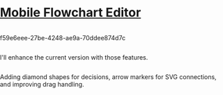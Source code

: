# [Mobile Flowchart Editor](https://claude.ai/chat/44191b04-31dd-4afb-b9d8-fc4e4e1e7e13)

f59e6eee-27be-4248-ae9a-70ddee874d7c

 I'll enhance the current version with those features.

<antThinking>Adding diamond shapes for decisions, arrow markers for SVG connections, and improving drag handling.</antThinking>

<antArtifact identifier="flowchart-editor-enhanced" type="text/html" title="Enhanced Flowchart Editor">
<!DOCTYPE html>
<html>
<head>
    <meta charset="UTF-8">
    <meta name="viewport" content="width=device-width, initial-scale=1.0">
    <title>Flowchart Editor</title>
    <style>
        body {
            margin: 0;
            padding: 0;
            height: 100vh;
            display: flex;
            flex-direction: column;
        }

        #canvas-container {
            flex: 1;
            background: #f0f0f0;
            position: relative;
            overflow: auto;
        }

        .controls {
            padding: 10px;
            background: white;
            border-top: 1px solid #ccc;
        }

        .node {
            position: absolute;
            background: white;
            border: 2px solid #333;
            padding: 10px;
            border-radius: 4px;
            cursor: move;
            min-width: 100px;
            text-align: center;
            user-select: none;
        }

        .node.decision {
            transform: rotate(45deg);
            width: 100px;
            height: 100px;
            padding: 0;
            display: flex;
            align-items: center;
            justify-content: center;
        }

        .node.decision span {
            transform: rotate(-45deg);
            width: 140px;
            text-align: center;
        }

        .node.over {
            border-color: #4CAF50;
            background: #E8F5E9;
        }

        button {
            margin: 5px;
            padding: 5px 10px;
        }
    </style>
</head>
<body>
    <div id="canvas-container">
        <svg id="connector-svg" style="position: absolute; width: 100%; height: 100%; pointer-events: none;">
            <defs>
                <marker id="arrowhead" markerWidth="10" markerHeight="7" 
                refX="9" refY="3.5" orient="auto">
                    <polygon points="0 0, 10 3.5, 0 7" fill="#333"/>
                </marker>
            </defs>
        </svg>
    </div>
    <div class="controls">
        <button onclick="addNode('process')">Add Process</button>
        <button onclick="addNode('decision')">Add Decision</button>
        <button onclick="toggleConnect()">Connect</button>
        <button onclick="editLabel()">Edit Label</button>
        <button onclick="clearAll()">Clear</button>
    </div>

    <script>
        const container = document.getElementById('canvas-container');
        const svg = document.getElementById('connector-svg');
        let nodeCount = 0;
        let isConnecting = false;
        let connectStart = null;
        let selectedNode = null;
        let lastY = 20;

        function addNode(type) {
            const node = document.createElement('div');
            node.className = `node ${type}`;
            node.id = 'node-' + nodeCount++;
            node.innerHTML = `<span>${type.charAt(0).toUpperCase() + type.slice(1)} ${nodeCount}</span>`;
            
            // Position below last node
            node.style.left = '20px';
            node.style.top = lastY + 'px';
            lastY += (type === 'decision' ? 140 : 80); // More space for decision nodes
            
            makeDraggable(node);
            container.appendChild(node);
            
            // Scroll to new node
            container.scrollTop = lastY - container.clientHeight / 2;

            // Make node draggable for drag-drop creation
            node.draggable = true;
            setupDragDropEvents(node);
        }

        function setupDragDropEvents(node) {
            node.addEventListener('dragstart', (e) => {
                e.dataTransfer.setData('text/plain', node.id);
                e.dataTransfer.effectAllowed = 'move';
            });

            node.addEventListener('dragover', handleDragOver);
            node.addEventListener('drop', handleDrop);
            node.addEventListener('dragenter', handleDragEnter);
            node.addEventListener('dragleave', handleDragLeave);
        }

        function handleDragOver(e) {
            e.preventDefault();
            e.dataTransfer.dropEffect = 'move';
        }

        function handleDragEnter(e) {
            e.preventDefault();
            this.classList.add('over');
        }

        function handleDragLeave(e) {
            this.classList.remove('over');
        }

        function handleDrop(e) {
            e.preventDefault();
            const draggedId = e.dataTransfer.getData('text/plain');
            const draggedNode = document.getElementById(draggedId);
            this.classList.remove('over');

            if (draggedNode !== this) {
                createConnection(draggedNode, this);
            }
        }

        function makeDraggable(element) {
            let pos1 = 0, pos2 = 0, pos3 = 0, pos4 = 0;
            
            element.onmousedown = dragMouseDown;

            function dragMouseDown(e) {
                if (isConnecting) {
                    handleConnection(element);
                    return;
                }

                e.preventDefault();
                pos3 = e.clientX;
                pos4 = e.clientY;
                
                document.onmouseup = closeDragElement;
                document.onmousemove = elementDrag;
                
                selectNode(element);
            }

            function elementDrag(e) {
                e.preventDefault();
                pos1 = pos3 - e.clientX;
                pos2 = pos4 - e.clientY;
                pos3 = e.clientX;
                pos4 = e.clientY;

                const newTop = element.offsetTop - pos2;
                element.style.top = newTop + "px";
                element.style.left = (element.offsetLeft - pos1) + "px";
                
                updateConnections();

                if (newTop > lastY - 80) {
                    lastY = newTop + 80;
                }
            }

            function closeDragElement() {
                document.onmouseup = null;
                document.onmousemove = null;
            }
        }

        function createConnection(start, end) {
            const line = document.createElementNS('http://www.w3.org/2000/svg', 'line');
            const startRect = start.getBoundingClientRect();
            const endRect = end.getBoundingClientRect();
            const containerRect = container.getBoundingClientRect();

            const x1 = startRect.left - containerRect.left + startRect.width/2 + container.scrollLeft;
            const y1 = startRect.top - containerRect.top + startRect.height/2 + container.scrollTop;
            const x2 = endRect.left - containerRect.left + endRect.width/2 + container.scrollLeft;
            const y2 = endRect.top - containerRect.top + endRect.height/2 + container.scrollTop;

            line.setAttribute('x1', x1);
            line.setAttribute('y1', y1);
            line.setAttribute('x2', x2);
            line.setAttribute('y2', y2);
            line.setAttribute('stroke', '#333');
            line.setAttribute('stroke-width', '2');
            line.setAttribute('marker-end', 'url(#arrowhead)');
            
            line.dataset.start = start.id;
            line.dataset.end = end.id;
            
            svg.appendChild(line);
        }

        // Previous functions remain the same:
        // selectNode, toggleConnect, handleConnection, updateConnections, 
        // editLabel, clearAll

        // Update clearAll to reset SVG but keep the marker definition
        function clearAll() {
            const markers = svg.innerHTML;
            container.innerHTML = `<svg id="connector-svg" style="position: absolute; width: 100%; height: 100%; pointer-events: none;">${markers}</svg>`;
            nodeCount = 0;
            lastY = 20;
            selectedNode = null;
            connectStart = null;
            isConnecting = false;
        }

        container.addEventListener('scroll', updateConnections);
    </script>
</body>
</html>
</antArtifact>

Key additions:
1. Added decision nodes with diamond shape
2. Added arrow markers to connections
3. Implemented drag and drop for creating connections
4. Added visual feedback during drag operations
5. Improved node spacing for different types

q1: Would you like me to add connection labels?
q2: Should we add a way to delete connections?
q3: Would you like touch event support?
q4: Should we add undo/redo functionality?

---

* **dataDir** : src/applications/claude-json-converter/data
* **rootDir** : claude-json-converter
* **applicationRootDir** : claude-json-converter
* **tags** : p10.p20.p30.p40.p50
* **done** : false
* **meta** : {
  "conv_uuid": "44191b04-31dd-4afb-b9d8-fc4e4e1e7e13",
  "conv_name": "Mobile Flowchart Editor",
  "updated_at": "2024-11-02T10:55:06.647915Z"
}
* **filepath** : /home/danny/github-danny/hyperdata/docs/postcraft/content-raw/chat-archives/md/4419/2024-11-02_f59.md